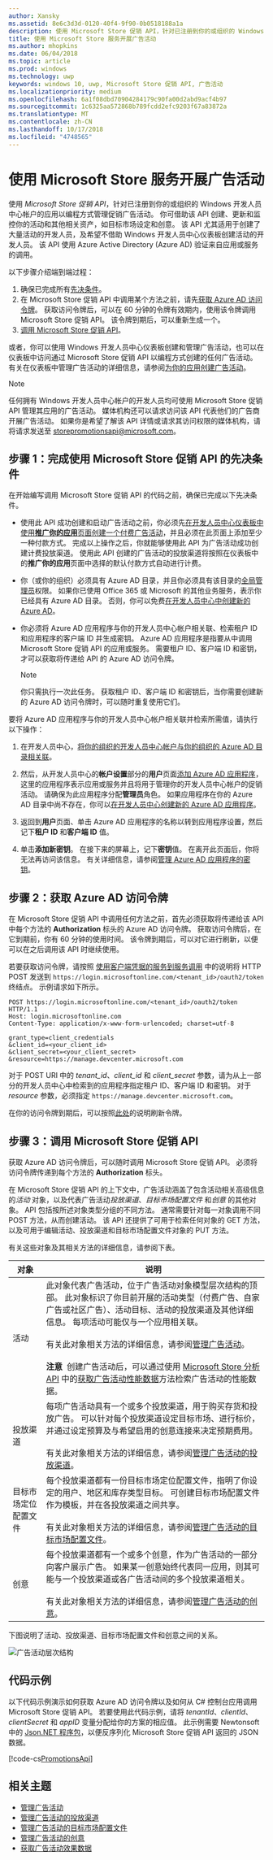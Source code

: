 ```yaml
---
author: Xansky
ms.assetid: 8e6c3d3d-0120-40f4-9f90-0b0518188a1a
description: 使用 Microsoft Store 促销 API，针对已注册到你的或组织的 Windows 开发人员中心帐户的应用以编程方式管理促销广告活动。
title: 使用 Microsoft Store 服务开展广告活动
ms.author: mhopkins
ms.date: 06/04/2018
ms.topic: article
ms.prod: windows
ms.technology: uwp
keywords: windows 10, uwp, Microsoft Store 促销 API, 广告活动
ms.localizationpriority: medium
ms.openlocfilehash: 6a1f08dbd70904284179c90fa00d2abd9acf4b97
ms.sourcegitcommit: 1c6325aa572868b789fcdd2efc9203f67a83872a
ms.translationtype: MT
ms.contentlocale: zh-CN
ms.lasthandoff: 10/17/2018
ms.locfileid: "4748565"
---
```

# <a name="run-ad-campaigns-using-store-services"></a>使用 Microsoft Store 服务开展广告活动

使用 *Microsoft Store 促销 API*，针对已注册到你的或组织的 Windows 开发人员中心帐户的应用以编程方式管理促销广告活动。 你可借助该 API 创建、更新和监控你的活动和其他相关资产，如目标市场设定和创意。 该 API 尤其适用于创建了大量活动的开发人员，及希望不借助 Windows 开发人员中心仪表板创建活动的开发人员。 该 API 使用 Azure Active Directory (Azure AD) 验证来自应用或服务的调用。

以下步骤介绍端到端过程：

1.  确保已完成所有[先决条件](#prerequisites)。
2.  在 Microsoft Store 促销 API 中调用某个方法之前，请先[获取 Azure AD 访问令牌](#obtain-an-azure-ad-access-token)。 获取访问令牌后，可以在 60 分钟的令牌有效期内，使用该令牌调用 Microsoft Store 促销 API。 该令牌到期后，可以重新生成一个。
3.  [调用 Microsoft Store 促销 API](#call-the-windows-store-promotions-api)。

或者，你可以使用 Windows 开发人员中心仪表板创建和管理广告活动，也可以在仪表板中访问通过 Microsoft Store 促销 API 以编程方式创建的任何广告活动。 有关在仪表板中管理广告活动的详细信息，请参阅[为你的应用创建广告活动](../publish/create-an-ad-campaign-for-your-app.md)。

> [!NOTE]
> 任何拥有 Windows 开发人员中心帐户的开发人员均可使用 Microsoft Store 促销 API 管理其应用的广告活动。 媒体机构还可以请求访问该 API 代表他们的广告商开展广告活动。 如果你是希望了解该 API 详情或请求其访问权限的媒体机构，请将请求发送至 storepromotionsapi@microsoft.com。

<span id="prerequisites" />

## <a name="step-1-complete-prerequisites-for-using-the-microsoft-store-promotions-api"></a>步骤 1：完成使用 Microsoft Store 促销 API 的先决条件

在开始编写调用 Microsoft Store 促销 API 的代码之前，确保已完成以下先决条件。

* 使用此 API 成功创建和启动广告活动之前，你必须先[在开发人员中心仪表板中使用**推广你的应用**页面创建一个付费广告活动](../publish/create-an-ad-campaign-for-your-app.md)，并且必须在此页面上添加至少一种付款方式。 完成以上操作之后，你就能够使用此 API 为广告活动成功创建计费投放渠道。 使用此 API 创建的广告活动的投放渠道将按照在仪表板中的**推广你的应用**页面中选择的默认付款方式自动进行计费。

* 你（或你的组织）必须具有 Azure AD 目录，并且你必须具有该目录的[全局管理员](http://go.microsoft.com/fwlink/?LinkId=746654)权限。 如果你已使用 Office 365 或 Microsoft 的其他业务服务，表示你已经具有 Azure AD 目录。 否则，你可以免费[在开发人员中心中创建新的 Azure AD](../publish/associate-azure-ad-with-dev-center.md#create-a-brand-new-azure-ad-to-associate-with-your-dev-center-account)。

* 你必须将 Azure AD 应用程序与你的开发人员中心帐户相关联、检索租户 ID 和应用程序的客户端 ID 并生成密钥。 Azure AD 应用程序是指要从中调用 Microsoft Store 促销 API 的应用或服务。 需要租户 ID、客户端 ID 和密钥，才可以获取将传递给 API 的 Azure AD 访问令牌。
    > [!NOTE]
    > 你只需执行一次此任务。 获取租户 ID、客户端 ID 和密钥后，当你需要创建新的 Azure AD 访问令牌时，可以随时重复使用它们。

要将 Azure AD 应用程序与你的开发人员中心帐户相关联并检索所需值，请执行以下操作：

1.  在开发人员中心，[将你的组织的开发人员中心帐户与你的组织的 Azure AD 目录相关联](../publish/associate-azure-ad-with-dev-center.md)。

2.  然后，从开发人员中心的**帐户设置**部分的**用户**页面[添加 Azure AD 应用程序](../publish/add-users-groups-and-azure-ad-applications.md#add-azure-ad-applications-to-your-dev-center-account)，这里的应用程序表示应用或服务并且将用于管理你的开发人员中心帐户的促销活动。 请确保为此应用程序分配**管理员**角色。 如果应用程序在你的 Azure AD 目录中尚不存在，你可以[在开发人员中心创建新的 Azure AD 应用程序](../publish/add-users-groups-and-azure-ad-applications.md#create-a-new-azure-ad-application-account-in-your-organizations-directory-and-add-it-to-your-dev-center-account)。 

3.  返回到**用户**页面、单击 Azure AD 应用程序的名称以转到应用程序设置，然后记下**租户 ID** 和**客户端 ID** 值。

4. 单击**添加新密钥**。 在接下来的屏幕上，记下**密钥**值。 在离开此页面后，你将无法再访问该信息。 有关详细信息，请参阅[管理 Azure AD 应用程序的密钥](../publish/add-users-groups-and-azure-ad-applications.md#manage-keys)。

<span id="obtain-an-azure-ad-access-token" />

## <a name="step-2-obtain-an-azure-ad-access-token"></a>步骤 2：获取 Azure AD 访问令牌

在 Microsoft Store 促销 API 中调用任何方法之前，首先必须获取将传递给该 API 中每个方法的 **Authorization** 标头的 Azure AD 访问令牌。 获取访问令牌后，在它到期前，你有 60 分钟的使用时间。 该令牌到期后，可以对它进行刷新，以便可以在之后调用该 API 时继续使用。

若要获取访问令牌，请按照 [使用客户端凭据的服务到服务调用](https://azure.microsoft.com/documentation/articles/active-directory-protocols-oauth-service-to-service/) 中的说明将 HTTP POST 发送到 ```https://login.microsoftonline.com/<tenant_id>/oauth2/token``` 终结点。 示例请求如下所示。

```syntax
POST https://login.microsoftonline.com/<tenant_id>/oauth2/token HTTP/1.1
Host: login.microsoftonline.com
Content-Type: application/x-www-form-urlencoded; charset=utf-8

grant_type=client_credentials
&client_id=<your_client_id>
&client_secret=<your_client_secret>
&resource=https://manage.devcenter.microsoft.com
```

对于 POST URI 中的 *tenant\_id*、*client\_id* 和 *client\_secret* 参数，请为从上一部分的开发人员中心中检索到的应用程序指定租户 ID、客户端 ID 和密钥。 对于 *resource* 参数，必须指定 ```https://manage.devcenter.microsoft.com```。

在你的访问令牌到期后，可以按照[此处](https://azure.microsoft.com/documentation/articles/active-directory-protocols-oauth-code/#refreshing-the-access-tokens)的说明刷新令牌。

<span id="call-the-windows-store-promotions-api" />

## <a name="step-3-call-the-microsoft-store-promotions-api"></a>步骤 3：调用 Microsoft Store 促销 API

获取 Azure AD 访问令牌后，可以随时调用 Microsoft Store 促销 API。 必须将访问令牌传递到每个方法的 **Authorization** 标头。

在 Microsoft Store 促销 API 的上下文中，广告活动涵盖了包含活动相关高级信息的*活动* 对象，以及代表广告活动*投放渠道*、*目标市场配置文件* 和*创意* 的其他对象。 API 包括按所述对象类型分组的不同方法。 通常需要针对每一对象调用不同 POST 方法，从而创建活动。 该 API 还提供了可用于检索任何对象的 GET 方法，以及可用于编辑活动、投放渠道和目标市场配置文件对象的 PUT 方法。

有关这些对象及其相关方法的详细信息，请参阅下表。


| 对象       | 说明   |
|---------------|-----------------|
| 活动 |  此对象代表广告活动，位于广告活动对象模型层次结构的顶部。 此对象标识了你目前开展的活动类型（付费广告、自家广告或社区广告）、活动目标、活动的投放渠道及其他详细信息。 每项活动可能仅与一个应用相关联。<br/><br/>有关此对象相关方法的详细信息，请参阅[管理广告活动](manage-ad-campaigns.md)。<br/><br/>**注意**&nbsp;&nbsp;创建广告活动后，可以通过使用 [Microsoft Store 分析 API](access-analytics-data-using-windows-store-services.md) 中的[获取广告活动性能数据](get-ad-campaign-performance-data.md)方法检索广告活动的性能数据。  |
| 投放渠道 | 每项广告活动具有一个或多个投放渠道，用于购买存货和投放广告。 可以针对每个投放渠道设定目标市场、进行标价，并通过设定预算及与希望启用的创意连接来决定预期费用。<br/><br/>有关此对象相关方法的详细信息，请参阅[管理广告活动的投放渠道](manage-delivery-lines-for-ad-campaigns.md)。 |
| 目标市场定位配置文件 | 每个投放渠道都有一份目标市场定位配置文件，指明了你设定的用户、地区和库存类型目标。 可创建目标市场配置文件作为模板，并在各投放渠道之间共享。<br/><br/>有关此对象相关方法的详细信息，请参阅[管理广告活动的目标市场配置文件](manage-targeting-profiles-for-ad-campaigns.md)。 |
| 创意 | 每个投放渠道都有一个或多个创意，作为广告活动的一部分向客户展示广告。 如果某一创意始终代表同一应用，则其可能与一个投放渠道或各广告活动间的多个投放渠道相关。<br/><br/>有关此对象相关方法的详细信息，请参阅[管理广告活动的创意](manage-creatives-for-ad-campaigns.md)。 |


下图说明了活动、投放渠道、目标市场配置文件和创意之间的关系。

![广告活动层次结构](images/ad-campaign-hierarchy.png)

## <a name="code-example"></a>代码示例

以下代码示例演示如何获取 Azure AD 访问令牌以及如何从 C# 控制台应用调用 Microsoft Store 促销 API。 若要使用此代码示例，请将 *tenantId*、*clientId*、*clientSecret* 和 *appID* 变量分配给你的方案的相应值。 此示例需要 Newtonsoft 中的 [Json.NET 程序包](http://www.newtonsoft.com/json)，以便反序列化 Microsoft Store 促销 API 返回的 JSON 数据。

[!code-cs[PromotionsApi](./code/StoreServicesExamples_Promotions/cs/Program.cs#PromotionsApiExample)]

## <a name="related-topics"></a>相关主题

* [管理广告活动](manage-ad-campaigns.md)
* [管理广告活动的投放渠道](manage-delivery-lines-for-ad-campaigns.md)
* [管理广告活动的目标市场配置文件](manage-targeting-profiles-for-ad-campaigns.md)
* [管理广告活动的创意](manage-creatives-for-ad-campaigns.md)
* [获取广告活动效果数据](get-ad-campaign-performance-data.md)


 

